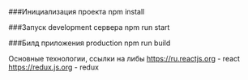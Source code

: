 ###Инициализация проекта 
npm install 

###Запуск development сервера 
npm run start 

###Билд приложения production 
npm run build 

Основные технологии, ссылки на либы 
https://ru.reactjs.org - react 
https://redux.js.org - redux